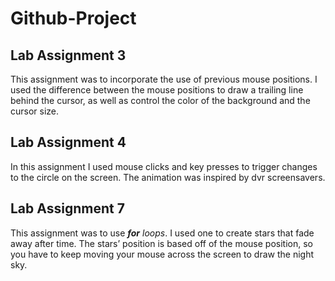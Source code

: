 # Github-Project


## Lab Assignment 3

This assignment was to incorporate the use of previous mouse positions. I used the difference between the mouse positions to draw a trailing line behind the cursor, as well as control the color of the background and the cursor size.

## Lab Assignment 4

In this assignment I used mouse clicks and key presses to trigger changes to the circle on the screen. The animation was inspired by dvr screensavers.

## Lab Assignment 7

This assignment was to use _**for** loops_. I used one to create stars that fade away after time. The stars’ position is based off of the mouse position, so you have to keep moving your mouse across the screen to draw the night sky.
